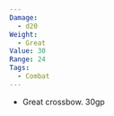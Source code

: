 ```yaml
---
Damage:
  - d20
Weight:
  - Great
Value: 30
Range: 24
Tags:
  - Combat
---
```

- Great crossbow. 30gp